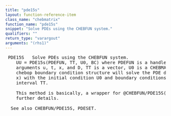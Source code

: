 ```yaml
---
title: "pde15s"
layout: function-reference-item
class_name: "chebmatrix"
function_name: "pde15s"
snippet: "Solve PDEs using the CHEBFUN system."
qualifiers: ""
return_type: "varargout"
arguments: "(rhs1)"
---
```


<pre class="help-text"> PDE15S   Solve PDEs using the CHEBFUN system.
    UU = PDE15s(PDEFUN, TT, U0, BC) where PDEFUN is a handle to a function with
    arguments u, t, x, and D, TT is a vector, U0 is a CHEBMATRIX, and BC is a
    chebop boundary condition structure will solve the PDE dUdt = PDEFUN(UU, t,
    x) with the initial condition U0 and boundary conditions BC over the time
    interval TT.
 
    This method is basically, a wrapper for @CHEBFUN/PDE15S(). See that file for
    further details.
 
  See also CHEBFUN/PDE15S, PDESET.
</pre>